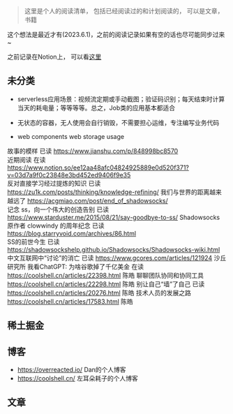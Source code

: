 > 这里是个人的阅读清单， 包括已经阅读过的和计划阅读的， 可以是文章，书籍

这个想法是最近才有(2023.6.1)，之前的阅读记录如果有空的话也尽可能同步过来~

之前记录在Notion上， 可以看[这里](https://www.notion.so/keq/2369e459412f45a7a7774def32277905)

## 未分类
- serverless应用场景：视频流定期或手动截图；验证码识别；每天结束时计算当天的耗电量；等等等等。总之，Job类的应用基本都适合

- 无状态的容器，无人使用会自行销毁，不需要担心运维，专注编写业务代码

- web components     web storage usage  




故事的模样	已读	https://www.jianshu.com/p/848998bc8570	
近期阅读	在读	https://www.notion.so/ee12aa48afc04824925889e0d520f371?v=03d7a9f0c23848e3bd452ed9406f9e35	
反对直接学习经过提炼的知识	已读	https://zu1k.com/posts/thinking/knowledge-refining/	
我们与世界的距离越来越远了		https://acgmiao.com/post/end_of_shadowsocks/	
记念 ss，向一个伟大的创造告别	已读	https://www.starduster.me/2015/08/21/say-goodbye-to-ss/	
Shadowsocks 原作者 clowwindy 的周年纪念	已读	https://blog.starryvoid.com/archives/86.html	
SS的前世今生	已读	https://shadowsockshelp.github.io/Shadowsocks/Shadowsocks-wiki.html	
中文互联网中“讨论”的消亡	已读	https://www.gcores.com/articles/121924	沙丘研究所
我看ChatGPT: 为啥谷歌掉了千亿美金	在读	https://coolshell.cn/articles/22398.html	陈皓
聊聊团队协同和协同工具		https://coolshell.cn/articles/22298.html	陈皓
别让自己“墙”了自己	已读	https://coolshell.cn/articles/20276.html	陈皓
技术人员的发展之路		https://coolshell.cn/articles/17583.html	陈皓

## 稀土掘金



## 博客

- https://overreacted.io/  Dan的个人博客
- https://coolshell.cn/ 左耳朵耗子的个人博客


## 文章
